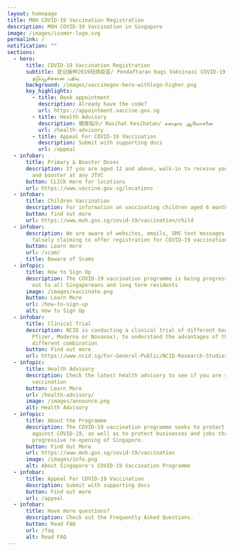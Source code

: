 ```yaml
---
layout: homepage
title: MOH COVID-19 Vaccination Registration
description: MOH COVID-19 Vaccination in Singapore
image: /images/isomer-logo.svg
permalink: /
notification: ""
sections:
  - hero:
      title: COVID-19 Vaccination Registration
      subtitle: 登记接种2019冠病疫苗/ Pendaftaran bagi Vaksinasi COVID-19/ கொவிட்-19
        தடுப்பூசிக்கான பதிவு
      background: /images/vaccinegov-hero-withlogo-higher.png
      key_highlights:
        - title: Book appointment
          description: Already have the code?
          url: https://appointment.vaccine.gov.sg
        - title: Health Advisory
          description: 健康指示/ Nasihat Kesihatan/ சுகாதார ஆலோசனை
          url: /health-advisory
        - title: Appeal For COVID-19 Vaccination
          description: Submit with supporting docs
          url: /appeal
  - infobar:
      title: Primary & Booster Doses
      description: If you are aged 12 and above, walk-in to receive your vaccination
        and booster at any JTVC
      button: CLICK Here for locations
      url: https://www.vaccine.gov.sg/locations
  - infobar:
      title: Children Vaccination
      description: For information on vaccinating children aged 6 months -11 years
      button: find out more
      url: https://www.moh.gov.sg/covid-19/vaccination/child
  - infobar:
      description: We are aware of websites, emails, SMS text messages and phone calls
        falsely claiming to offer registration for COVID-19 vaccination
      button: Learn more
      url: /scam/
      title: Beware of Scams
  - infopic:
      title: How to Sign Up
      description: The COVID-19 vaccination programme is being progressively rolled
        out to all Singaporeans and long term residents
      image: /images/vaccinate.png
      button: Learn More
      url: /how-to-sign-up
      alt: How to Sign Up
  - infobar:
      title: Clinical Trial
      description: NCID is conducting a clinical trial of different booster vaccines (
        Pfizer, Moderna or Novavax), to understand the advantages of the
        different combination
      button: Find out more
      url: https://www.ncid.sg/For-General-Public/NCID-Research-Studies/Pages/default.aspx
  - infopic:
      title: Health Advisory
      description: Check the latest health advisory to see if you are suitable for the
        vaccination
      button: Learn More
      url: /health-advisory/
      image: /images/announce.png
      alt: Health Advisory
  - infopic:
      title: About the Programme
      description: The COVID-19 vaccination programme seeks to protect Singaporeans
        against COVID-19, as well as to protect businesses and jobs through the
        progressive re-opening of Singapore.
      button: Find Out More
      url: https://www.moh.gov.sg/covid-19/vaccination
      image: /images/info.png
      alt: About Singapore's COVID-19 Vaccination Programme
  - infobar:
      title: Appeal For COVID-19 Vaccination
      description: Submit with supporting docs
      button: Find out more
      url: /appeal
  - infobar:
      title: Have more questions?
      description: Check out the Frequently Asked Questions.
      button: Read FAQ
      url: /faq
      alt: Read FAQ
---
```

